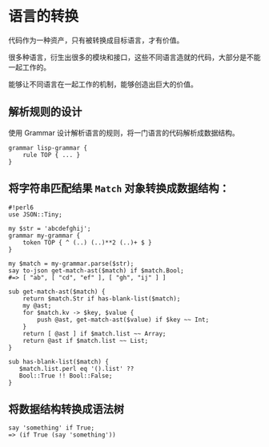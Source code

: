 # 语言的转换

代码作为一种资产，只有被转换成目标语言，才有价值。

很多种语言，衍生出很多的模块和接口，这些不同语言造就的代码，大部分是不能一起工作的。

能够让不同语言在一起工作的机制，能够创造出巨大的价值。

## 解析规则的设计

使用 Grammar 设计解析语言的规则，将一门语言的代码解析成数据结构。

    grammar lisp-grammar {
        rule TOP { ... }
    }
    
## 将字符串匹配结果 `Match` 对象转换成数据结构：

    #!perl6
    use JSON::Tiny;

    my $str = 'abcdefghij';
    grammar my-grammar {
        token TOP { ^ (..) (..)**2 (..)+ $ }
    }

    my $match = my-grammar.parse($str);
    say to-json get-match-ast($match) if $match.Bool;
    #=> [ "ab", [ "cd", "ef" ], [ "gh", "ij" ] ]

    sub get-match-ast($match) {
        return $match.Str if has-blank-list($match);
        my @ast;
        for $match.kv -> $key, $value {
            push @ast, get-match-ast($value) if $key ~~ Int;
        }
        return [ @ast ] if $match.list ~~ Array;
        return @ast if $match.list ~~ List;
    }

    sub has-blank-list($match) { 
       $match.list.perl eq '().list' ??
       Bool::True !! Bool::False;
    }

## 将数据结构转换成语法树

    say 'something' if True;
    => (if True (say 'something'))
